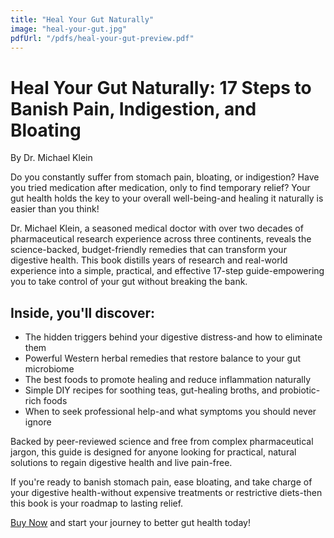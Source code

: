 ```yaml
---
title: "Heal Your Gut Naturally"
image: "heal-your-gut.jpg"
pdfUrl: "/pdfs/heal-your-gut-preview.pdf"
---
```


# Heal Your Gut Naturally: 17 Steps to Banish Pain, Indigestion, and Bloating

By Dr. Michael Klein

Do you constantly suffer from stomach pain, bloating, or indigestion? Have you tried medication after medication, only to find temporary relief? Your gut health holds the key to your overall well-being-and healing it naturally is easier than you think!

Dr. Michael Klein, a seasoned medical doctor with over two decades of pharmaceutical research experience across three continents, reveals the science-backed, budget-friendly remedies that can transform your digestive health. This book distills years of research and real-world experience into a simple, practical, and effective 17-step guide-empowering you to take control of your gut without breaking the bank.

## Inside, you'll discover:

- The hidden triggers behind your digestive distress-and how to eliminate them
- Powerful Western herbal remedies that restore balance to your gut microbiome
- The best foods to promote healing and reduce inflammation naturally
- Simple DIY recipes for soothing teas, gut-healing broths, and probiotic-rich foods
- When to seek professional help-and what symptoms you should never ignore

Backed by peer-reviewed science and free from complex pharmaceutical jargon, this guide is designed for anyone looking for practical, natural solutions to regain digestive health and live pain-free.

If you're ready to banish stomach pain, ease bloating, and take charge of your digestive health-without expensive treatments or restrictive diets-then this book is your roadmap to lasting relief.

[Buy Now](#) and start your journey to better gut health today!
